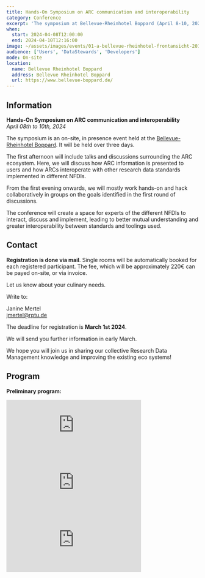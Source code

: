 ```yaml
---
title: Hands-On Symposium on ARC communication and interoperability
category: Conference
excerpt: 'The symposium at Bellevue-Rheinhotel Boppard (April 8-10, 2024) features ARC ecosystem talks and hands-on work.'
when:
  start: 2024-04-08T12:00:00
  end: 2024-04-10T12:16:00
image: ~/assets/images/events/01-a-bellevue-rheinhotel-frontansicht-2015.webp
audience: ['Users', 'DataStewards', 'Developers']
mode: On-site
location: 
  name: Bellevue Rheinhotel Boppard
  address: Bellevue Rheinhotel Boppard
  url: https://www.bellevue-boppard.de/
---
```



## Information

**Hands-On Symposium on ARC communication and interoperability**  
*April 08th to 10th, 2024*

The symposium is an on-site, in presence event held at the [Bellevue-Rheinhotel Boppard](https://www.bellevue-boppard.de/). It will be held over three days. 

The first afternoon will include talks and discussions surrounding the ARC ecosystem. Here, we will discuss how ARC information is presented to users and how ARCs interoperate with other research data standards implemented in different NFDIs. 

From the first evening onwards, we will mostly work hands-on and hack collaboratively in groups on the goals identified in the first round of discussions.

The conference will create a space for experts of the different NFDIs to interact, discuss and implement, leading to better mutual understanding and greater interoperability between standards and toolings used.

## Contact

**Registration is done via mail**. Single rooms will be automatically booked for each registered participant. The fee, which will be approximately 220€ can be payed on-site, or via invoice.

Let us know about your culinary needs.

Write to:

Janine Mertel<br>
<a href="javascript:location='mailto:jmertel@rptu.de">jmertel@rptu.de</a>

The deadline for registration is **March 1st 2024**.

We will send you further information in early March.
 
We hope you will join us in sharing our collective Research Data Management knowledge and improving the existing eco systems!

<!-- note from the developer: the part below does not work for me, commented out ~Kevin F. -->

## Program

**Preliminary program:**

<iframe src="https://kroki.io/mermaid/svg/eNpVkMtqwzAQRff-itlkVwU5diDVLrQUL2pSyBcM0sQWsUdGUkv795WluFCtxDn36jFCiMrYsEz40ztDCrSbF9SxEkkMyDFWkFZ0JgXQ38mDu90Ks3EikKe9bEFA7zhFsjAY6c35GSN0nZrnDPHbhgfcdWrXV5kG0tE6hg_vBo8lefbefuG0bkFBXSspn-AwAmR7pRDWRr26Jrt6fxyz65BNEBfeqq1qkm42fVmIU0bfLQ-rPuV2W-S_51ydtjhl9P7JegTYjjyUG0vnJY2C6M8ds2tk-carZU7T2uTzo_gLzttdzg" style="border:0;min-width:70%;" allowfullscreen="" loading="lazy" referrerpolicy="no-referrer-when-downgrade"></iframe>

<iframe src="https://kroki.io/mermaid/svg/eNpVkEFuwyAQRfc-xWyyKxGJXallm6pl0ciV0guMYGKj2GAZLLW37xiStmGF3vuaPyCEqKyL04Dfx2BJgQnjhCZVgkWHPqUK-KRgOYDzhWYI53NhLg0E8nkrGxDwuVDkTDYWE72GecQEWqtxzBC_XLzCjVabY5VpJJNc8PAxh27GkjxRjCvbAyier6R8gN32sYdsNXobRevXO_udVPXNl0A7kQduWsZbpC4j-j-t0Vyc71b5lGVT5N1Op2AcDhkd-NFEcN9Zy7Lv--JND79y_7_tjZJolwS8NLw47_n_ONJcO38AF5ZixQ" style="border:0;min-width:70%" loading="lazy" referrerpolicy="no-referrer-when-downgrade"></iframe>

<iframe src="https://kroki.io/mermaid/svg/eNp1jz1PwzAQhvf8ilu6YWQ3WfCKVGVoVQQD88m-Jlbjc2QbCf49h9siQMKT9Tz33odSqvOhrAt-HJInCy7FFV3tlIgJudYO5NXkpQDzmTKk0-nCQl0IjL7XAyh4Jc9UpKo5j5V2KUesMI42xgbxPZQr3Ix2c2iwkKshMTzlNGWM_7IR2Rd15K8_WNAPVus72M4ATe8C4wLPFGXHIt6Y5s3c7HEllg7uHHi6NjB9Kxhm6H7NfEku4NLQo1xKBLeAtr0Een3ZZ__GboZvuf057k9wuAU_ASpNYFE" style="border:0;min-width:70%;" allowfullscreen="" loading="lazy" referrerpolicy="no-referrer-when-downgrade"></iframe>

